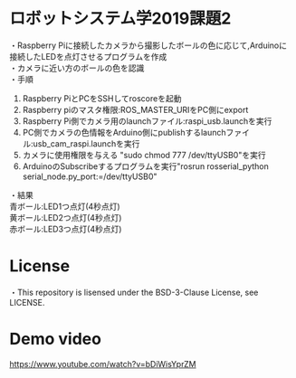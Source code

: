 # ロボットシステム学2019課題2
・Raspberry Piに接続したカメラから撮影したボールの色に応じて,Arduinoに接続したLEDを点灯させるプログラムを作成  
・カメラに近い方のボールの色を認識  
・手順　　
  1. Raspberry PiとPCをSSHしてroscoreを起動  
  2. Raspberry piのマスタ権限:ROS_MASTER_URIをPC側にexport  
  3. Raspberry Pi側でカメラ用のlaunchファイル:raspi_usb.launchを実行  
  4. PC側でカメラの色情報をArduino側にpublishするlaunchファイル:usb_cam_raspi.launchを実行  
  5. カメラに使用権限を与える "sudo chmod 777 /dev/ttyUSB0"を実行  
  6. ArduinoのSubscribeするプログラムを実行"rosrun rosserial_python serial_node.py_port:=/dev/ttyUSB0"  
  
  
・結果  
  青ボール:LED1つ点灯(4秒点灯)  
  黄ボール:LED2つ点灯(4秒点灯)  
  赤ボール:LED3つ点灯(4秒点灯)　　
  
# License
・This repository is lisensed under the BSD-3-Clause License, see LICENSE.

# Demo video
https://www.youtube.com/watch?v=bDiWisYprZM
